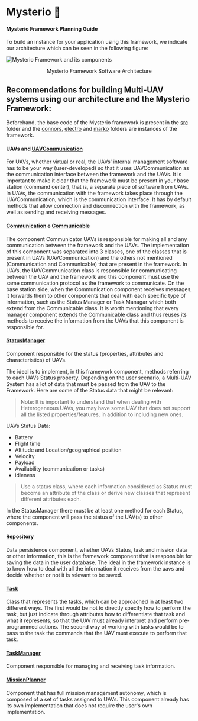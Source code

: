 # Mysterio 👾
#### Mysterio Framework Planning Guide

To build an instance for your application using this framework, we indicate our architecture which can be seen in the following figure:

![Mysterio Framework and its components](https://github.com/savionasc/mysterio/blob/main/UAV%20architecture-Componente.png)

<p style="text-align: center;">Mysterio Framework Software Architecture</p>

## Recommendations for building Multi-UAV systems using our architecture and the Mysterio Framework:

Beforehand, the base code of the Mysterio framework is present in the [src](https://github.com/savionasc/mysterio/tree/main/src) folder and the [connors](https://github.com/savionasc/mysterio/tree/main/connors), [electro](https://github.com/savionasc/mysterio/tree/main/electro) and [marko](https://github.com/savionasc/mysterio/tree/main/marko) folders are instances of the framework.

#### UAVs and [UAVCommunication](https://github.com/savionasc/mysterio/blob/main/src/communication/UAVCommunication.h)
For UAVs, whether virtual or real, the UAVs' internal management software has to be your way (user-developed) so that it uses UAVCommunication as the communication interface between the framework and the UAVs. It is important to make it clear that the framework must be present in your base station (command center), that is, a separate piece of software from UAVs. In UAVs, the communication with the framework takes place through the UAVCommunication, which is the communication interface. It has by default methods that allow connection and disconnection with the framework, as well as sending and receiving messages.

#### [Communication](https://github.com/savionasc/mysterio/blob/main/src/communication/Communication.h) e [Communicable](https://github.com/savionasc/mysterio/blob/main/src/communication/Communicable.h) 
The component Communicator UAVs is responsible for making all and any communication between the framework and the UAVs. The implementation of this component was separated into 3 classes, one of the classes that is present in UAVs (UAVCommunication) and the others not mentioned (Communication and Communicable) that are present in the framework. In UAVs, the UAVCommunication class is responsible for communicating between the UAV and the framework and this component must use the same communication protocol as the framework to communicate. On the base station side, when the Communication component receives messages, it forwards them to other components that deal with each specific type of information, such as the Status Manager or Task Managar which both extend from the Communicable class. It is worth mentioning that every manager component extends the Communicable class and thus reuses its methods to receive the information from the UAVs that this component is responsible for.

#### [StatusManager](https://github.com/savionasc/mysterio/blob/main/src/status/StatusManager.h)

Component responsible for the status (properties, attributes and characteristics) of UAVs.

The ideal is to implement, in this framework component, methods referring to each UAVs Status property. Depending on the user scenario, a Multi-UAV System has a lot of data that must be passed from the UAV to the Framework. Here are some of the Status data that might be relevant:

> Note: It is important to understand that when dealing with Heterogeneous UAVs, you may have some UAV that does not support all the listed properties/features, in addition to including new ones.

UAVs Status Data:
* Battery
* Flight time
* Altitude and Location/geographical position
* Velocity
* Payload
* Availability (communication or tasks)
* idleness

> Use a status class, where each information considered as Status must become an attribute of the class or derive new classes that represent different attributes each.

In the StatusManager there must be at least one method for each Status, where the component will pass the status of the UAV(s) to other components.

#### [Repository](https://github.com/savionasc/mysterio/blob/main/src/database/Repository.h)
Data persistence component, whether UAVs Status, task and mission data or other information, this is the framework component that is responsible for saving the data in the user database. The ideal in the framework instance is to know how to deal with all the information it receives from the uavs and decide whether or not it is relevant to be saved.

#### [Task](https://github.com/savionasc/mysterio/blob/main/src/mission/Task.h)
Class that represents the tasks, which can be approached in at least two different ways. The first would be not to directly specify how to perform the task, but just indicate through attributes how to differentiate that task and what it represents, so that the UAV must already interpret and perform pre-programmed actions. The second way of working with tasks would be to pass to the task the commands that the UAV must execute to perform that task.

#### [TaskManager](https://github.com/savionasc/mysterio/blob/main/src/taskmanager/TaskManager.h)
Component responsible for managing and receiving task information.

#### [MissionPlanner](https://github.com/savionasc/mysterio/blob/main/src/mission/MissionPlanner.h)
Component that has full mission management autonomy, which is composed of a set of tasks assigned to UAVs. This component already has its own implementation that does not require the user's own implementation.